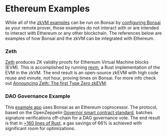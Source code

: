 # Ethereum Examples

While all of the [zkVM examples][zkvm-examples] can be run on Bonsai by [configuring Bonsai][configure-bonsai] as your remote prover, those examples do not interact with or are intended to interact with Ethereum or any other blockchain. The references below are examples of how Bonsai and the zkVM can be integrated with Ethereum.

### Zeth

[Zeth][zeth-repo] produces ZK validity proofs for Ethereum Virtual Machine blocks (EVM). This is accomplished by running [revm], a Rust implementation of the EVM in the zkVM. The end result is an open-source zkEVM with high code reuse and minute, not hour, proving times on Bonsai. For more info check out [Announcing Zeth: The first Type Zero zkEVM][zeth-article].

### DAO Governance Example

This [example app][governance-example] uses Bonsai as an Ethereum coprocessor. The protocol, based on the OpenZeppelin [Governor smart contract standard], batches signature verifications off-chain for a DAO governance vote. The end result is that in [~160 lines of Rust][signature-aggregation], a gas savings of 66% is achieved with significant room for optimizations.

[zkvm-examples]: /api/zkvm/examples
[configure-bonsai]: bonsai-overview.md
[zeth-repo]: https://github.com/risc0/zeth
[revm]: https://crates.io/crates/revm
[zeth-article]: https://www.risczero.com/news/zeth-release
[governance-example]: https://github.com/risc0/risc0/tree/release-0.19/bonsai/examples/governance
[Governor smart contract standard]: https://docs.openzeppelin.com/contracts/4.x/api/governance
[signature-aggregation]: https://github.com/risc0/risc0/blob/release-0.19/bonsai/examples/governance/methods/guest/src/bin/finalize_votes.rs
[foundry-template]: https://github.com/risc0/bonsai-foundry-template
[eth-relay]: https://github.com/risc0/risc0/tree/release-0.19/bonsai/ethereum-relay
